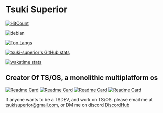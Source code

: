 # Tsuki Superior


[![HitCount](http://hits.dwyl.com/tsuki-superior/tsuki-superior.svg)](http://hits.dwyl.com/tsuki-superior/tsuki-superior)

![debian](https://raw.githubusercontent.com/tsuki-superior/tsuki-superior/main/debian.png)

[![Top Langs](https://github-readme-stats.vercel.app/api/top-langs/?username=tsuki-superior&theme=dark&layout=compact&langs_count=10)](https://github.com/anuraghazra/github-readme-stats)

[![tsuki-superior's GitHub stats](https://github-readme-stats.vercel.app/api?username=tsuki-superior&theme=dark&show_icons=true)](https://github.com/anuraghazra/github-readme-stats)

[![wakatime stats](https://github-readme-stats.vercel.app/api/wakatime?username=tsukisuperior&theme=dark&layout=compact)](https://github.com/anuraghazra/github-readme-stats)

## Creator Of TS/OS, a monolithic multiplatform os

[![Readme Card](https://github-readme-stats.vercel.app/api/pin/?username=tsuki-superior&repo=tsos-nucleus&theme=dark&layout=compact)](https://github.com/tsuki-superior/tsos-nucleus)
[![Readme Card](https://github-readme-stats.vercel.app/api/pin/?username=tsuki-superior&repo=tsos-toolchain&theme=dark&layout=compact)](https://github.com/tsuki-superior/tsos-toolchain)
[![Readme Card](https://github-readme-stats.vercel.app/api/pin/?username=tsuki-superior&repo=tsos-website&theme=dark&layout=compact)](https://github.com/tsuki-superior/tsos-website)
[![Readme Card](https://github-readme-stats.vercel.app/api/pin/?username=tsuki-superior&repo=tsos-build-docker&theme=dark&layout=compact)](https://github.com/tsuki-superior/tsos-build-docker)

If anyone wants to be a TSDEV, and work on TS/OS. please email me at tsukisuperior@gmail.com, or DM me on discord [DiscordHub](https://discordhub.com/profile/630116229369298954)

